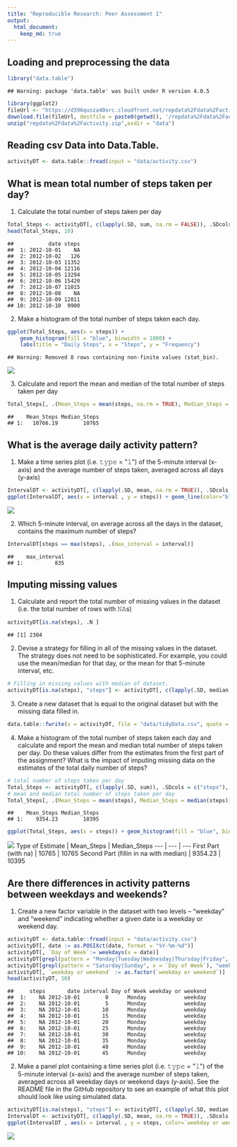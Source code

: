 ```yaml
---
title: "Reproducible Research: Peer Assessment 1"
output: 
  html_document:
    keep_md: true
---
```



## Loading and preprocessing the data


```r
library("data.table")
```

```
## Warning: package 'data.table' was built under R version 4.0.5
```

```r
library(ggplot2)
fileUrl <- "https://d396qusza40orc.cloudfront.net/repdata%2Fdata%2Factivity.zip"
download.file(fileUrl, destfile = paste0(getwd(), '/repdata%2Fdata%2Factivity.zip'), method = "curl")
unzip("repdata%2Fdata%2Factivity.zip",exdir = "data")
```

## Reading csv Data into Data.Table. 

```r
activityDT <- data.table::fread(input = "data/activity.csv")
```


## What is mean total number of steps taken per day?


1. Calculate the total number of steps taken per day


```r
Total_Steps <- activityDT[, c(lapply(.SD, sum, na.rm = FALSE)), .SDcols = c("steps"), by = .(date)] 
head(Total_Steps, 10)
```

```
##           date steps
##  1: 2012-10-01    NA
##  2: 2012-10-02   126
##  3: 2012-10-03 11352
##  4: 2012-10-04 12116
##  5: 2012-10-05 13294
##  6: 2012-10-06 15420
##  7: 2012-10-07 11015
##  8: 2012-10-08    NA
##  9: 2012-10-09 12811
## 10: 2012-10-10  9900
```

2. Make a histogram of the total number of steps taken each day. 


```r
ggplot(Total_Steps, aes(x = steps)) +
    geom_histogram(fill = "blue", binwidth = 1000) +
    labs(title = "Daily Steps", x = "Steps", y = "Frequency")
```

```
## Warning: Removed 8 rows containing non-finite values (stat_bin).
```

![](PA1_template_files/figure-html/unnamed-chunk-4-1.png)<!-- -->

3. Calculate and report the mean and median of the total number of steps taken per day

```r
Total_Steps[, .(Mean_Steps = mean(steps, na.rm = TRUE), Median_Steps = median(steps, na.rm = TRUE))]
```

```
##    Mean_Steps Median_Steps
## 1:   10766.19        10765
```

## What is the average daily activity pattern?


1. Make a time series plot (i.e. 𝚝𝚢𝚙𝚎 = "𝚕") of the 5-minute interval (x-axis) and the average number of steps taken, averaged across all days (y-axis)


```r
IntervalDT <- activityDT[, c(lapply(.SD, mean, na.rm = TRUE)), .SDcols = c("steps"), by = .(interval)] 
ggplot(IntervalDT, aes(x = interval , y = steps)) + geom_line(color="blue", size=1) + labs(title = "Avg. Daily Steps", x = "Interval", y = "Avg. Steps per day")
```

![](PA1_template_files/figure-html/unnamed-chunk-6-1.png)<!-- -->

2. Which 5-minute interval, on average across all the days in the dataset, contains the maximum number of steps?


```r
IntervalDT[steps == max(steps), .(max_interval = interval)]
```

```
##    max_interval
## 1:          835
```


## Imputing missing values

1. Calculate and report the total number of missing values in the dataset (i.e. the total number of rows with 𝙽𝙰s)


```r
activityDT[is.na(steps), .N ]
```

```
## [1] 2304
```

2. Devise a strategy for filling in all of the missing values in the dataset. The strategy does not need to be sophisticated. For example, you could use the mean/median for that day, or the mean for that 5-minute interval, etc.


```r
# Filling in missing values with median of dataset. 
activityDT[is.na(steps), "steps"] <- activityDT[, c(lapply(.SD, median, na.rm = TRUE)), .SDcols = c("steps")]
```


3. Create a new dataset that is equal to the original dataset but with the missing data filled in.


```r
data.table::fwrite(x = activityDT, file = "data/tidyData.csv", quote = FALSE)
```

4. Make a histogram of the total number of steps taken each day and calculate and report the mean and median total number of steps taken per day. Do these values differ from the estimates from the first part of the assignment? What is the impact of imputing missing data on the estimates of the total daily number of steps?


```r
# total number of steps taken per day
Total_Steps <- activityDT[, c(lapply(.SD, sum)), .SDcols = c("steps"), by = .(date)] 
# mean and median total number of steps taken per day
Total_Steps[, .(Mean_Steps = mean(steps), Median_Steps = median(steps))]
```

```
##    Mean_Steps Median_Steps
## 1:    9354.23        10395
```

```r
ggplot(Total_Steps, aes(x = steps)) + geom_histogram(fill = "blue", binwidth = 1000) + labs(title = "Daily Steps", x = "Steps", y = "Frequency")
```

![](PA1_template_files/figure-html/unnamed-chunk-11-1.png)<!-- -->
Type of Estimate | Mean_Steps | Median_Steps
--- | --- | ---
First Part (with na) | 10765 | 10765
Second Part (fillin in na with median) | 9354.23 | 10395


## Are there differences in activity patterns between weekdays and weekends?

1. Create a new factor variable in the dataset with two levels – “weekday” and “weekend” indicating whether a given date is a weekday or weekend day.


```r
activityDT <- data.table::fread(input = "data/activity.csv")
activityDT[, date := as.POSIXct(date, format = "%Y-%m-%d")]
activityDT[, `Day of Week`:= weekdays(x = date)]
activityDT[grepl(pattern = "Monday|Tuesday|Wednesday|Thursday|Friday", x = `Day of Week`), "weekday or weekend"] <- "weekday"
activityDT[grepl(pattern = "Saturday|Sunday", x = `Day of Week`), "weekday or weekend"] <- "weekend"
activityDT[, `weekday or weekend` := as.factor(`weekday or weekend`)]
head(activityDT, 10)
```

```
##     steps       date interval Day of Week weekday or weekend
##  1:    NA 2012-10-01        0      Monday            weekday
##  2:    NA 2012-10-01        5      Monday            weekday
##  3:    NA 2012-10-01       10      Monday            weekday
##  4:    NA 2012-10-01       15      Monday            weekday
##  5:    NA 2012-10-01       20      Monday            weekday
##  6:    NA 2012-10-01       25      Monday            weekday
##  7:    NA 2012-10-01       30      Monday            weekday
##  8:    NA 2012-10-01       35      Monday            weekday
##  9:    NA 2012-10-01       40      Monday            weekday
## 10:    NA 2012-10-01       45      Monday            weekday
```

2. Make a panel plot containing a time series plot (i.e. 𝚝𝚢𝚙𝚎 = "𝚕") of the 5-minute interval (x-axis) and the average number of steps taken, averaged across all weekday days or weekend days (y-axis). See the README file in the GitHub repository to see an example of what this plot should look like using simulated data.


```r
activityDT[is.na(steps), "steps"] <- activityDT[, c(lapply(.SD, median, na.rm = TRUE)), .SDcols = c("steps")]
IntervalDT <- activityDT[, c(lapply(.SD, mean, na.rm = TRUE)), .SDcols = c("steps"), by = .(interval, `weekday or weekend`)] 
ggplot(IntervalDT , aes(x = interval , y = steps, color=`weekday or weekend`)) + geom_line() + labs(title = "Avg. Daily Steps by Weektype", x = "Interval", y = "No. of Steps") + facet_wrap(~`weekday or weekend` , ncol = 1, nrow=2)
```

![](PA1_template_files/figure-html/unnamed-chunk-13-1.png)<!-- -->
